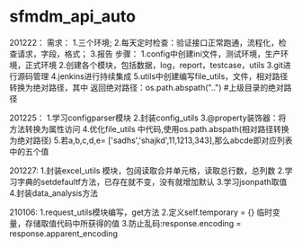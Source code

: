 # sfmdm_api_auto
201222：
需求：
1.三个环境;
2.每天定时检查：验证接口正常跑通，流程化，检查请求，字段，格式；
3.报告
步骤：
1.config中创建ini文件，测试环境，生产环境，正式环境
2.创建各个模块，包括数据，log，report，testcase，utils
3.git进行源码管理
4.jenkins进行持续集成
5.utils中创建编写file_utils，文件，相对路径转换为绝对路径，其中
  返回绝对路径：os.path.abspath("..")  #上级目录的绝对路径
  
201225：
1.学习configparser模块
2.封装config_utils
3.@property装饰器：将方法转换为属性访问
4.优化file_utils 中代码,使用os.path.abspath(相对路径转换为绝对路径)
5.若a,b,c,d,e= ['sadhs','shajkd',11,1213,343],那么abcde即对应列表中的五个值

201227:
1.封装excel_utils 模块，包阔读取合并单元格，读取总行数，总列数
2.学习字典的setdefaultf方法，已存在就不变，没有就增加默认
3.学习jsonpath取值
4.封装data_analysis方法

210106:
1.request_utils模块编写，get方法
2.定义self.temporary = {} 临时变量，存储取值代码中所获得的值
3.防止乱码:response.encoding = response.apparent_encoding
